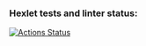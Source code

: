 ### Hexlet tests and linter status:
[![Actions Status](https://github.com/Azeend/java-project-78/workflows/hexlet-check/badge.svg)](https://github.com/Azeend/java-project-78/actions)